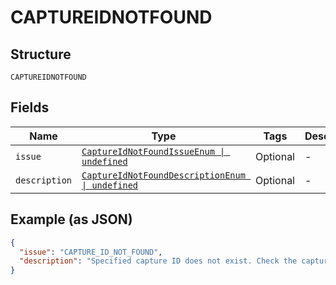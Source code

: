 
# CAPTUREIDNOTFOUND

## Structure

`CAPTUREIDNOTFOUND`

## Fields

| Name | Type | Tags | Description |
|  --- | --- | --- | --- |
| `issue` | [`CaptureIdNotFoundIssueEnum \| undefined`](../../doc/models/capture-id-not-found-issue-enum.md) | Optional | - |
| `description` | [`CaptureIdNotFoundDescriptionEnum \| undefined`](../../doc/models/capture-id-not-found-description-enum.md) | Optional | - |

## Example (as JSON)

```json
{
  "issue": "CAPTURE_ID_NOT_FOUND",
  "description": "Specified capture ID does not exist. Check the capture ID and try again."
}
```

